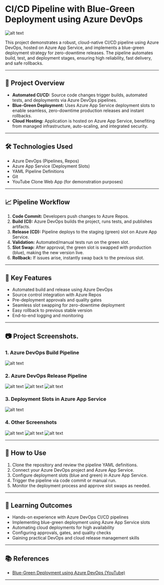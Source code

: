 # CI/CD Pipeline with Blue-Green Deployment using Azure DevOps

![alt text](Screenshots/azure-devops-blue-green.png)

This project demonstrates a robust, cloud-native CI/CD pipeline using Azure DevOps, hosted on Azure App Service, and implements a blue-green deployment strategy for zero-downtime releases. The pipeline automates build, test, and deployment stages, ensuring high reliability, fast delivery, and safe rollbacks.

---

## 🚀 Project Overview

- **Automated CI/CD:** Source code changes trigger builds, automated tests, and deployments via Azure DevOps pipelines.
- **Blue-Green Deployment:** Uses Azure App Service deployment slots to enable seamless, zero-downtime production releases and instant rollbacks.
- **Cloud Hosting:** Application is hosted on Azure App Service, benefiting from managed infrastructure, auto-scaling, and integrated security.

---

## 🛠️ Technologies Used

- Azure DevOps (Pipelines, Repos)
- Azure App Service (Deployment Slots)
- YAML Pipeline Definitions
- Git
- YouTube Clone Web App (for demonstration purposes)

---

## 📈 Pipeline Workflow

1. **Code Commit:** Developers push changes to Azure Repos.
2. **Build (CI):** Azure DevOps builds the project, runs tests, and publishes artifacts.
3. **Release (CD):** Pipeline deploys to the staging (green) slot on Azure App Service.
4. **Validation:** Automated/manual tests run on the green slot.
5. **Slot Swap:** After approval, the green slot is swapped with production (blue), making the new version live.
6. **Rollback:** If issues arise, instantly swap back to the previous slot.

---

## 🌟 Key Features

- Automated build and release using Azure DevOps
- Source control integration with Azure Repos
- Pre-deployment approvals and quality gates
- Seamless slot swapping for zero-downtime deployment
- Easy rollback to previous stable version
- End-to-end logging and monitoring

---

## 📷 Project Screenshots.

### 1. Azure DevOps Build Pipeline

![alt text](Screenshots/image-3.png)

### 2. Azure DevOps Release Pipeline

![alt text](Screenshots/image-2.png)
![alt text](Screenshots/image-7.png)
![alt text](Screenshots/image-1.png)

### 3. Deployment Slots in Azure App Service

![alt text](Screenshots/image.png)

### 4. Other Screenshots

![alt text](Screenshots/image-4.png)
![alt text](Screenshots/image-5.png)
![alt text](Screenshots/image-6.png)

---

## 📝 How to Use

1. Clone the repository and review the pipeline YAML definitions.
2. Connect your Azure DevOps project and Azure App Service.
3. Configure deployment slots (blue and green) in Azure App Service.
4. Trigger the pipeline via code commit or manual run.
5. Monitor the deployment process and approve slot swaps as needed.

---

## 🎯 Learning Outcomes

- Hands-on experience with Azure DevOps CI/CD pipelines
- Implementing blue-green deployment using Azure App Service slots
- Automating cloud deployments for high availability
- Configuring approvals, gates, and quality checks
- Gaining practical DevOps and cloud release management skills

---

## 📚 References

- [Blue-Green Deployment using Azure DevOps (YouTube)](https://www.youtube.com/watch?v=acJErWFS15w&list=PLI4APkPHzsUXseJO1a03CtfRDzr2hivbD&index=6&ab_channel=TechTutorialswithPiyush)

---
